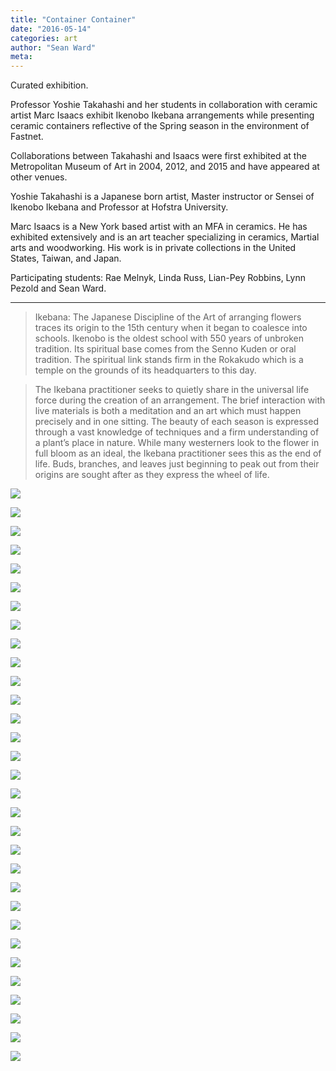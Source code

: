 ```yaml
---
title: "Container Container"
date: "2016-05-14"
categories: art
author: "Sean Ward"
meta:
---
```


Curated exhibition.

Professor Yoshie Takahashi and her students in collaboration with ceramic artist Marc Isaacs exhibit Ikenobo Ikebana arrangements while presenting ceramic containers reflective of the Spring season in the environment of Fastnet.

Collaborations between Takahashi and Isaacs were first exhibited at the Metropolitan Museum of Art in 2004, 2012, and 2015 and have appeared at other venues.

Yoshie Takahashi is a Japanese born artist, Master instructor or Sensei of Ikenobo Ikebana and Professor at Hofstra University. 

Marc Isaacs is a New York based artist with an MFA in ceramics. He has exhibited extensively and is an art teacher specializing in ceramics, Martial arts and woodworking.  His work is in private collections in the United States, Taiwan, and Japan.

Participating students: Rae Melnyk,  Linda Russ, Lian-Pey Robbins, Lynn Pezold and Sean Ward.

***

> Ikebana: The Japanese Discipline of the Art of arranging flowers traces its origin to the 15th century when it began to coalesce into schools. Ikenobo is the oldest school with 550 years of unbroken tradition. Its spiritual base comes from the Senno Kuden or oral tradition. The spiritual link stands firm in the Rokakudo which is a temple on the grounds of its headquarters to this day. 

> The Ikebana practitioner seeks to quietly share in the universal life force during the creation of an arrangement. The brief interaction with live materials is both a meditation and an art which must happen precisely and in one sitting. The beauty of each season is expressed through a vast knowledge of techniques and a firm understanding of a plant’s place in nature.  While many westerners look to the flower in full bloom as an ideal, the Ikebana practitioner sees this as the end of life. Buds, branches, and leaves just beginning to peak out from their origins are sought after as they express the wheel of life.

![](/images/16-ffcc-1.png)

![](/images/16-ffcc-2.jpg)

![](/images/16-ffcc-3.jpg)

![](/images/16-ffcc-4.jpg)

![](/images/16-ffcc-5.jpg)

![](/images/16-ffcc-6.jpg)

![](/images/16-ffcc-7.jpg)

![](/images/16-ffcc-8.jpg)

![](/images/16-ffcc-9.jpg)

![](/images/16-ffcc-10.jpg)

![](/images/16-ffcc-11.jpg)

![](/images/16-ffcc-12.jpg)

![](/images/16-ffcc-13.jpg)

![](/images/16-ffcc-14.jpg)

![](/images/16-ffcc-15.jpg)

![](/images/16-ffcc-16.jpg)

![](/images/16-ffcc-17.jpg)

![](/images/16-ffcc-18.jpg)

![](/images/16-ffcc-19.jpg)

![](/images/16-ffcc-20.jpg)

![](/images/16-ffcc-21.jpg)

![](/images/16-ffcc-22.jpg)

![](/images/16-ffcc-23.jpg)

![](/images/16-ffcc-24.jpg)

![](/images/16-ffcc-25.jpg)

![](/images/16-ffcc-26.jpg)

![](/images/16-ffcc-27.jpg)

![](/images/16-ffcc-28.jpg)

![](/images/16-ffcc-29.jpg)

![](/images/16-ffcc-30.jpg)

![](/images/16-ffcc-31.jpg)
